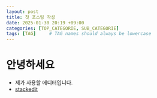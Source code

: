 ```yaml
---
layout: post
title: 첫 포스팅 작성
date: 2025-01-30 20:19 +09:00
categories: [TOP_CATEGORIE, SUB_CATEGORIE]
tags: [TAG]     # TAG names should always be lowercase
---
```


# 안녕하세요
- 제가 사용할 에디터입니다.
- [stackedit](https://stackedit.io/app#)
